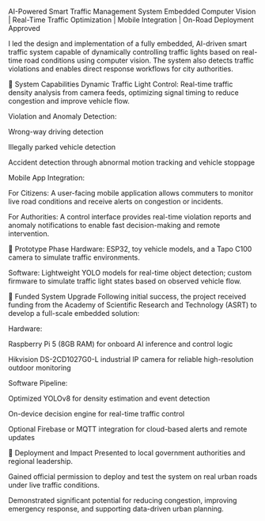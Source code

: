 AI-Powered Smart Traffic Management System
Embedded Computer Vision | Real-Time Traffic Optimization | Mobile Integration | On-Road Deployment Approved

I led the design and implementation of a fully embedded, AI-driven smart traffic system capable of dynamically controlling traffic lights based on real-time road conditions using computer vision. The system also detects traffic violations and enables direct response workflows for city authorities.

🔹 System Capabilities
Dynamic Traffic Light Control: Real-time traffic density analysis from camera feeds, optimizing signal timing to reduce congestion and improve vehicle flow.

Violation and Anomaly Detection:

Wrong-way driving detection

Illegally parked vehicle detection

Accident detection through abnormal motion tracking and vehicle stoppage

Mobile App Integration:

For Citizens: A user-facing mobile application allows commuters to monitor live road conditions and receive alerts on congestion or incidents.

For Authorities: A control interface provides real-time violation reports and anomaly notifications to enable fast decision-making and remote intervention.

🔹 Prototype Phase
Hardware: ESP32, toy vehicle models, and a Tapo C100 camera to simulate traffic environments.

Software: Lightweight YOLO models for real-time object detection; custom firmware to simulate traffic light states based on observed vehicle flow.

🔹 Funded System Upgrade
Following initial success, the project received funding from the Academy of Scientific Research and Technology (ASRT) to develop a full-scale embedded solution:

Hardware:

Raspberry Pi 5 (8GB RAM) for onboard AI inference and control logic

Hikvision DS-2CD1027G0-L industrial IP camera for reliable high-resolution outdoor monitoring

Software Pipeline:

Optimized YOLOv8 for density estimation and event detection

On-device decision engine for real-time traffic control

Optional Firebase or MQTT integration for cloud-based alerts and remote updates

🔹 Deployment and Impact
Presented to local government authorities and regional leadership.

Gained official permission to deploy and test the system on real urban roads under live traffic conditions.

Demonstrated significant potential for reducing congestion, improving emergency response, and supporting data-driven urban planning.
